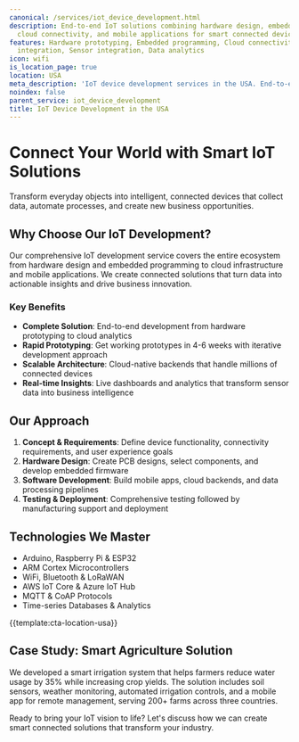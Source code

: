 ```yaml
---
canonical: /services/iot_device_development.html
description: End-to-end IoT solutions combining hardware design, embedded programming,
  cloud connectivity, and mobile applications for smart connected devices
features: Hardware prototyping, Embedded programming, Cloud connectivity, Mobile app
  integration, Sensor integration, Data analytics
icon: wifi
is_location_page: true
location: USA
meta_description: 'IoT device development services in the USA. End-to-end solutions combining hardware design, embedded programming & cloud connectivity for smart devices.'
noindex: false
parent_service: iot_device_development
title: IoT Device Development in the USA
---
```



# Connect Your World with Smart IoT Solutions

Transform everyday objects into intelligent, connected devices that collect data, automate processes, and create new business opportunities.

## Why Choose Our IoT Development?

Our comprehensive IoT development service covers the entire ecosystem from hardware design and embedded programming to cloud infrastructure and mobile applications. We create connected solutions that turn data into actionable insights and drive business innovation.

### Key Benefits

- **Complete Solution**: End-to-end development from hardware prototyping to cloud analytics
- **Rapid Prototyping**: Get working prototypes in 4-6 weeks with iterative development approach
- **Scalable Architecture**: Cloud-native backends that handle millions of connected devices
- **Real-time Insights**: Live dashboards and analytics that transform sensor data into business intelligence

## Our Approach

1. **Concept & Requirements**: Define device functionality, connectivity requirements, and user experience goals
2. **Hardware Design**: Create PCB designs, select components, and develop embedded firmware
3. **Software Development**: Build mobile apps, cloud backends, and data processing pipelines
4. **Testing & Deployment**: Comprehensive testing followed by manufacturing support and deployment

## Technologies We Master

- Arduino, Raspberry Pi & ESP32
- ARM Cortex Microcontrollers
- WiFi, Bluetooth & LoRaWAN
- AWS IoT Core & Azure IoT Hub
- MQTT & CoAP Protocols
- Time-series Databases & Analytics

{{template:cta-location-usa}}

## Case Study: Smart Agriculture Solution

We developed a smart irrigation system that helps farmers reduce water usage by 35% while increasing crop yields. The solution includes soil sensors, weather monitoring, automated irrigation controls, and a mobile app for remote management, serving 200+ farms across three countries.

Ready to bring your IoT vision to life? Let's discuss how we can create smart connected solutions that transform your industry.
